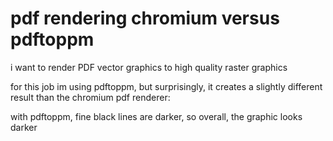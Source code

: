 # pdf rendering chromium versus pdftoppm

i want to render PDF vector graphics to high quality raster graphics

for this job im using pdftoppm, but surprisingly,
it creates a slightly different result than the chromium pdf renderer:

with pdftoppm, fine black lines are darker, so overall, the graphic looks darker
